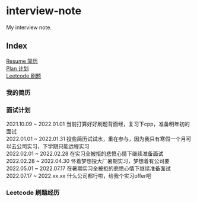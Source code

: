 # interview-note
My interview note.

## Index

[Resume    简历](#我的简历)  
[Plan      计划](#面试计划)  
[Leetcode  刷题](#Leetcode-刷题经历)  

### 我的简历

### 面试计划

2021.10.09 ~ 2022.01.01  当前打算好好刷题背面经，复习下cpp，准备明年初的面试  
2022.01.01 ~ 2022.01.31  投些简历试试水，重在参与，因为我只有寒假一个月可以去公司实习，下学期只能远程实习  
2022.02.01 ~ 2022.02.28  在实习全被拒的悲愤心情下继续准备面试  
2022.02.28 ~ 2022.04.30  怀着梦想投大厂暑期实习，梦想着有公司要  
2022.05.01 ~ 2022.07.17  在暑期实习全被拒的悲愤心情下继续准备面试
2022.07.17 ~ 2022.xx.xx  什么公司都行啦，给我个实习offer吧

### Leetcode 刷题经历
